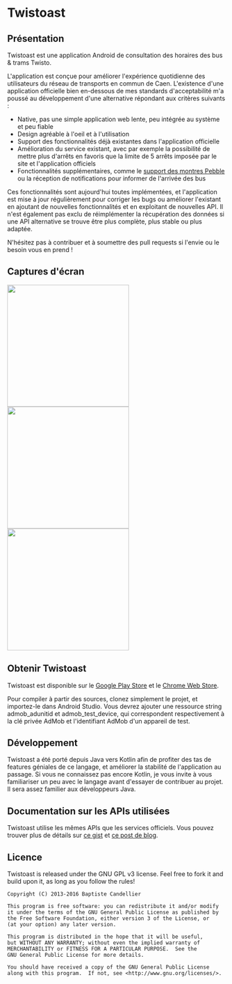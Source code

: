 # Twistoast

## Présentation
Twistoast est une application Android de consultation des horaires des bus & trams Twisto.

L'application est conçue pour améliorer l'expérience quotidienne des utilisateurs du réseau de
transports en commun de Caen.
L'existence d'une application officielle bien en-dessous de mes standards d'acceptabilité m'a poussé
au développement d'une alternative répondant aux critères suivants :

- Native, pas une simple application web lente, peu intégrée au système et peu fiable
- Design agréable à l'oeil et à l'utilisation
- Support des fonctionnalités déjà existantes dans l'application officielle
- Amélioration du service existant, avec par exemple la possibilité de mettre plus d'arrêts en
favoris que la limite de 5 arrêts imposée par le site et l'application officiels
- Fonctionnalités supplémentaires, comme le [support des montres Pebble](https://github.com/outadoc/Twistoast-pebble)
ou la réception de notifications pour informer de l'arrivée des bus

Ces fonctionnalités sont aujourd'hui toutes implémentées, et l'application est mise à jour
régulièrement pour corriger les bugs ou améliorer l'existant en ajoutant de nouvelles fonctionnalités
et en exploitant de nouvelles API. Il n'est également pas exclu de réimplémenter la récupération des
données si une API alternative se trouve être plus complète, plus stable ou plus adaptée.

N'hésitez pas à contribuer et à soumettre des pull requests si l'envie ou le besoin vous en prend !

## Captures d'écran
<img src="/../master/screenshots/fr_FR/screen_main.png?raw=true" width="280">
<img src="/../master/screenshots/fr_FR/screen_drawer.png?raw=true" width="280">
<img src="/../master/screenshots/fr_FR/screen_map.png?raw=true" width="280">

## Obtenir Twistoast
Twistoast est disponible sur le [Google Play Store](https://play.google.com/store/apps/details?id=fr.outadev.twistoast) et
le [Chrome Web Store](https://chrome.google.com/webstore/detail/twistoast/olecaebebjbkmcnmobbdhgeicjfhidll?hl=fr).

Pour compiler à partir des sources, clonez simplement le projet, et importez-le dans Android Studio.
Vous devrez ajouter une ressource string admob_adunitid et admob_test_device, qui correspondent
respectivement à la clé privée AdMob et l'identifiant AdMob d'un appareil de test.

## Développement
Twistoast a été porté depuis Java vers Kotlin afin de profiter des tas de features géniales de ce langage, et améliorer
la stabilité de l'application au passage.
Si vous ne connaissez pas encore Kotlin, je vous invite à vous familiariser un peu avec le langage
avant d'essayer de contribuer au projet. Il sera assez familier aux développeurs Java.

## Documentation sur les APIs utilisées
Twistoast utilise les mêmes APIs que les services officiels. Vous pouvez trouver plus de détails sur
[ce gist](https://gist.github.com/outadoc/40060db45c436977a912) et [ce post de blog](https://outadoc.fr/2014/11/keolis-open-data-api/).

## Licence
Twistoast is released under the GNU GPL v3 license. Feel free to fork it and build upon it, as long
as you follow the rules!

    Copyright (C) 2013-2016 Baptiste Candellier

    This program is free software: you can redistribute it and/or modify
    it under the terms of the GNU General Public License as published by
    the Free Software Foundation, either version 3 of the License, or
    (at your option) any later version.

    This program is distributed in the hope that it will be useful,
    but WITHOUT ANY WARRANTY; without even the implied warranty of
    MERCHANTABILITY or FITNESS FOR A PARTICULAR PURPOSE.  See the
    GNU General Public License for more details.

    You should have received a copy of the GNU General Public License
    along with this program.  If not, see <http://www.gnu.org/licenses/>.
